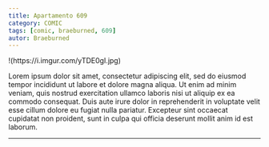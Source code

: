 ```yaml
---
title: Apartamento 609
category: COMIC
tags: [comic, braeburned, 609]
autor: Braeburned
---
```

<medium>
!(https://i.imgur.com/yTDE0gI.jpg)
</medium>

Lorem ipsum dolor sit amet, consectetur adipiscing elit, sed do eiusmod tempor incididunt ut labore et dolore magna aliqua. Ut enim ad minim veniam, quis nostrud exercitation ullamco laboris nisi ut aliquip ex ea commodo consequat. Duis aute irure dolor in reprehenderit in voluptate velit esse cillum dolore eu fugiat nulla pariatur. Excepteur sint occaecat cupidatat non proident, sunt in culpa qui officia deserunt mollit anim id est laborum.

---
